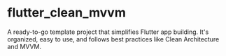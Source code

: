 # flutter_clean_mvvm
A ready-to-go template project that simplifies Flutter app building. It's organized, easy to use, and follows best practices like Clean Architecture and MVVM.
